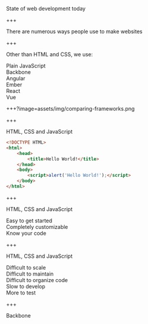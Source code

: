 State of web development today

+++

There are numerous ways people use to make websites

+++

Other than HTML and CSS, we use:

<div class="align-points">
	<span class="fragment">
		<i class="fa fa-tag"></i> Plain JavaScript
	</span><br/>
	<span class="fragment">
		<i class="fa fa-tag"></i> Backbone
	</span><br/>
	<span class="fragment">
		<i class="fa fa-tag"></i> Angular
	</span><br/>
	<span class="fragment">
		<i class="fa fa-tag"></i> Ember
	</span><br/>
	<span class="fragment">
		<i class="fa fa-tag"></i> React
	</span><br/>
	<span class="fragment">
		<i class="fa fa-tag"></i> Vue
	</span><br/>
</div>

+++?image=assets/img/comparing-frameworks.png

+++

HTML, CSS and JavaScript

````html
<!DOCTYPE HTML>
<html>
	<head>
		<title>Hello World!</title>
	</head>
	<body>
		<script>alert('Hello World!');</script>
	</body>
</html>
````

+++

HTML, CSS and JavaScript

<div class="align-points">
	<span class="fragment">
		<i class="fa fa-check"></i> Easy to get started
	</span><br/>
	<span class="fragment">
		<i class="fa fa-check"></i> Completely customizable
	</span><br/>
	<span class="fragment">
		<i class="fa fa-check"></i> Know your code
	</span><br/>
</div>

+++

HTML, CSS and JavaScript

<div class="align-points">
	<span class="fragment">
		<i class="fa fa-close"></i> Difficult to scale
	</span><br/>
	<span class="fragment">
		<i class="fa fa-close"></i> Difficult to maintain
	</span><br/>
	<span class="fragment">
		<i class="fa fa-check"></i> Difficult to organize code
	</span><br/>
	<span class="fragment">
		<i class="fa fa-check"></i> Slow to develop
	</span><br/>
	<span class="fragment">
		<i class="fa fa-check"></i> More to test
	</span><br/>
</div>

+++

Backbone

````
